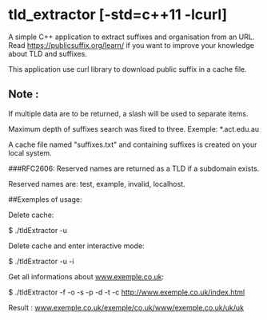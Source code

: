 # tld_extractor [-std=c++11 -lcurl]

A simple C++ application to extract suffixes and organisation from an URL. 
Read https://publicsuffix.org/learn/ if you want to improve your knowledge about TLD and suffixes.

This application use curl library to download public suffix in a cache file.

## Note :

If multiple data are to be returned, a slash will be used to separate items.

Maximum depth of suffixes search was fixed to three.
Exemple: *.act.edu.au

A cache file named "suffixes.txt" and containing suffixes is created on your local system.

###RFC2606:
Reserved names are returned as a TLD if a subdomain exists.

Reserved names are: test, example, invalid, localhost.

##Exemples of usage:

Delete cache:

 $ ./tldExtractor -u

Delete cache and enter interactive mode:

 $ ./tldExtractor -u -i

Get all informations about www.exemple.co.uk:

 $ ./tldExtractor -f -o -s -p -d -t -c http://www.exemple.co.uk/index.html

 Result : www.exemple.co.uk/exemple/co.uk/www/exemple.co.uk/uk/uk


